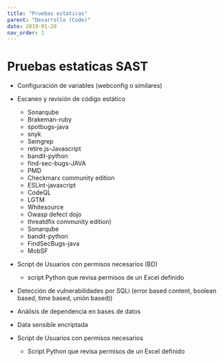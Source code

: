 ```yaml
---
title: "Pruebas estaticas"
parent: "Desarrollo (Code)"
date: 2019-01-20
nav_order: 1
---
```

# Pruebas estaticas SAST

-	Configuración de variables (webconfig o similares)
-	Escaneo y revisión de código estático 
    -	Sonarqube
    -	Brakeman-ruby
    -	spotbugs-java
    -	snyk
    -	Semgrep
    -	retire.js-Javascript
    -	bandit-python
    -	find-sec-bugs-JAVA
    -	PMD
    -	Checkmarx community edition
    -	ESLint-javascript
    -	CodeQL
    -	LGTM
    -	Whitesource
    -	Owasp defect dojo
    -	threatdfix community edition)
    -	Sonarqube
    -	bandit-python
    -	FindSecBugs-java
    -	MobSF
-	Script de Usuarios con permisos necesarios (BD)
    -	script Python que revisa permisos de un Excel definido
    
-	Detección de vulnerabilidades por SQLi (error based content, boolean based, time based, unión based))
-	Análisis de dependencia en bases de datos
-	Data sensible encriptada
-	Script de Usuarios con permisos necesarios
    -	Script Python que revisa permisos de un Excel definido

    

